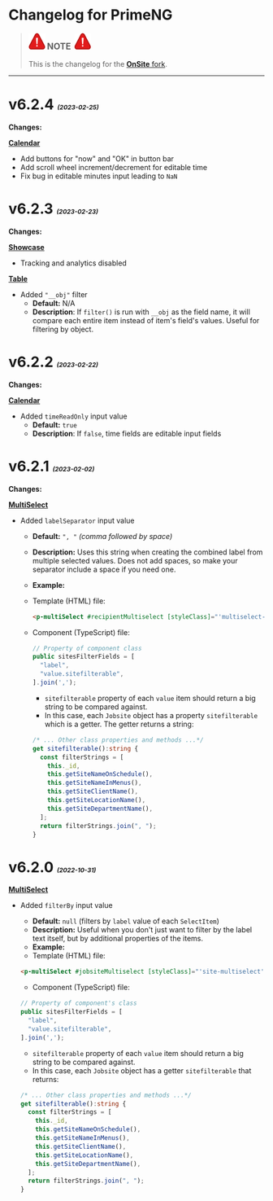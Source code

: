 Changelog for **PrimeNG**
=========================

> ![IMPORTANT NOTE](./red-alert-icon.16.svg)
> <span style="font-size: 24px; font-variant: small-caps;"> **note** </span>
> ![IMPORTANT NOTE](./red-alert-icon.16.svg)
> 
> This is the changelog for the [**OnSite** fork](https://github.com/chorpler/primeng).

---

# **v6.2.4** <span style="font-size: 12px; font-style: italic">(2023-02-25)</span>

**Changes:**

**<u>Calendar</u>**

- Add buttons for "now" and "OK" in button bar
- Add scroll wheel increment/decrement for editable time
- Fix bug in editable minutes input leading to `NaN`

# **v6.2.3** <span style="font-size: 12px; font-style: italic">(2023-02-23)</span>

**Changes:**

**<u>Showcase</u>**

- Tracking and analytics disabled

**<u>Table</u>**

- Added `"__obj"` filter
  - **Default:** N/A
  - **Description**: If `filter()` is run with `__obj` as the field name, it will compare each entire item instead of item's field's values. Useful for filtering by object.

# **v6.2.2** <span style="font-size: 12px; font-style: italic">(2023-02-22)</span>

**Changes:**

**<u>Calendar</u>**

- Added `timeReadOnly` input value
  - **Default:** `true`
  - **Description**: If `false`, time fields are editable input fields

# **v6.2.1** <span style="font-size: 12px; font-style: italic">(2023-02-02)</span>

**Changes:**

**<u>MultiSelect</u>**

- Added `labelSeparator` input value
  - **Default:** `", "` *(comma followed by space)*
  - **Description:** Uses this string when creating the combined label from multiple selected values. Does not add spaces, so make your separator include a space if you need one.
  - **Example:**
  - Template (HTML) file:
    ```html
    <p-multiSelect #recipientMultiselect [styleClass]="'multiselect-employees'" [panelStyleClass]="'multiselect-employees-panel'" [options]="employeeMenu" [(ngModel)]="recipients" defaultLabel="All Employees" [maxSelectedLabels]="20" selectedItemsLabel="{0} employees" labelSeparator="; " (onChange)="updateRecipientList($event)"></p-multiSelect>
    ```

  - Component (TypeScript) file:
    ```typescript
    // Property of component class
    public sitesFilterFields = [
      "label",
      "value.sitefilterable",
    ].join(',');
    ```
    - `sitefilterable` property of each `value` item should return a big string to be compared against.
    - In this case, each `Jobsite` object has a property `sitefilterable` which is a getter. The getter returns a string:
    ```typescript
    /* ... Other class properties and methods ...*/
    get sitefilterable():string {
      const filterStrings = [
        this._id,
        this.getSiteNameOnSchedule(),
        this.getSiteNameInMenus(),
        this.getSiteClientName(),
        this.getSiteLocationName(),
        this.getSiteDepartmentName(),
      ];
      return filterStrings.join(", ");
    }
    ```


# **v6.2.0** <span style="font-size: 12px; font-style: italic">(2022-10-31)</span>

**<u>MultiSelect</u>**

- Added `filterBy` input value
  - **Default:** `null` (filters by `label` value of each `SelectItem`)
  - **Description:** Useful when you don't just want to filter by the label text itself, but by additional properties of the items.
  - **Example:**
  - Template (HTML) file:

  ```html
  <p-multiSelect #jobsiteMultiselect [styleClass]="'site-multiselect'" defaultLabel="Choose work site(s)" [options]="sitesMenu" [(ngModel)]="selectedSites" [filter]="enableSitesMenuFilterable" [filterPlaceHolder]="sitesFilterPlaceholder" [filterBy]="sitesFilterFields" [resetFilterOnHide]="filterResetHideSites" [maxSelectedLabels]="1" [selectedItemsLabel]="selectedSitesLabel" (onChange)="updateSites($event)"></p-multiSelect>`
  ```

  - Component (TypeScript) file:

  ```typescript
  // Property of component's class
  public sitesFilterFields = [
    "label",
    "value.sitefilterable",
  ].join(',');
  ```
  - `sitefilterable` property of each `value` item should return a big string to be compared against.
  - In this case, each `Jobsite` object has a getter `sitefilterable` that returns:
  ```typescript
  /* ... Other class properties and methods ...*/
  get sitefilterable():string {
    const filterStrings = [
      this._id,
      this.getSiteNameOnSchedule(),
      this.getSiteNameInMenus(),
      this.getSiteClientName(),
      this.getSiteLocationName(),
      this.getSiteDepartmentName(),
    ];
    return filterStrings.join(", ");
  }
  ```


